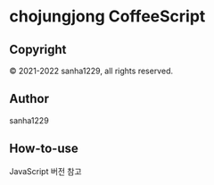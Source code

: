 # chojungjong CoffeeScript

## Copyright
© 2021-2022 sanha1229, all rights reserved.

## Author
sanha1229

## How-to-use
JavaScript 버전 참고
